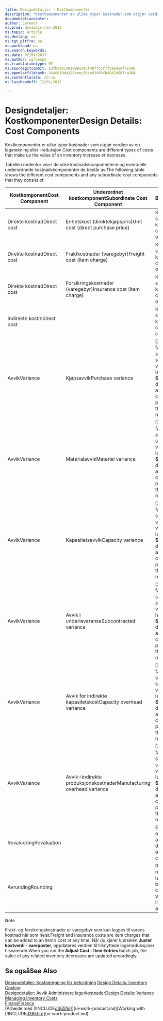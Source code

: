 ```yaml
---
title: Designdetaljer - Kostkomponenter
description: "Kostkomponenter er ulike typer kostnader som utgjør verdien av en lagerøkning eller -reduksjon."
documentationcenter: 
author: SorenGP
ms.prod: dynamics-nav-2018
ms.topic: article
ms.devlang: na
ms.tgt_pltfrm: na
ms.workload: na
ms.search.keywords: 
ms.date: 07/01/2017
ms.author: sgroespe
ms.translationtype: HT
ms.sourcegitcommit: 1dfba8b14019991c95f40ffd5f7fbaed5df414eb
ms.openlocfilehash: 344cb19da328eeec26cc63486fb4842b50fca304
ms.contentlocale: nb-no
ms.lasthandoff: 12/01/2017

---
```

# <a name="design-details-cost-components"></a><span data-ttu-id="98854-103">Designdetaljer: Kostkomponenter</span><span class="sxs-lookup"><span data-stu-id="98854-103">Design Details: Cost Components</span></span>
<span data-ttu-id="98854-104">Kostkomponenter er ulike typer kostnader som utgjør verdien av en lagerøkning eller -reduksjon.</span><span class="sxs-lookup"><span data-stu-id="98854-104">Cost components are different types of costs that make up the value of an inventory increase or decrease.</span></span>  

 <span data-ttu-id="98854-105">Tabellen nedenfor viser de ulike kostnadskomponentene og eventuelle underordnede kostnadskomponenter de består av.</span><span class="sxs-lookup"><span data-stu-id="98854-105">The following table shows the different cost components and any subordinate cost components that they consist of.</span></span>  

|<span data-ttu-id="98854-106">Kostkomponent</span><span class="sxs-lookup"><span data-stu-id="98854-106">Cost Component</span></span>|<span data-ttu-id="98854-107">Underordnet kostkomponent</span><span class="sxs-lookup"><span data-stu-id="98854-107">Subordinate Cost Component</span></span>|<span data-ttu-id="98854-108">Beskrivelse</span><span class="sxs-lookup"><span data-stu-id="98854-108">Description</span></span>|  
|--------------------|--------------------------------|---------------------------------------|  
|<span data-ttu-id="98854-109">Direkte kostnad</span><span class="sxs-lookup"><span data-stu-id="98854-109">Direct cost</span></span>|<span data-ttu-id="98854-110">Enhetskost (direktekjøpspris)</span><span class="sxs-lookup"><span data-stu-id="98854-110">Unit cost (direct purchase price)</span></span>|<span data-ttu-id="98854-111">Kostnader som kan spores til et kostobjekt.</span><span class="sxs-lookup"><span data-stu-id="98854-111">Cost that can be traced to a cost object.</span></span>|  
|<span data-ttu-id="98854-112">Direkte kostnad</span><span class="sxs-lookup"><span data-stu-id="98854-112">Direct cost</span></span>|<span data-ttu-id="98854-113">Fraktkostnader (varegebyr)</span><span class="sxs-lookup"><span data-stu-id="98854-113">Freight cost (item charge)</span></span>|<span data-ttu-id="98854-114">Kostnader som kan spores til et kostobjekt.</span><span class="sxs-lookup"><span data-stu-id="98854-114">Cost that can be traced to a cost object.</span></span>|  
|<span data-ttu-id="98854-115">Direkte kostnad</span><span class="sxs-lookup"><span data-stu-id="98854-115">Direct cost</span></span>|<span data-ttu-id="98854-116">Forsikringskostnader (varegebyr)</span><span class="sxs-lookup"><span data-stu-id="98854-116">Insurance cost (item charge)</span></span>|<span data-ttu-id="98854-117">Kostnader som kan spores til et kostobjekt.</span><span class="sxs-lookup"><span data-stu-id="98854-117">Cost that can be traced to a cost object.</span></span>|  
|<span data-ttu-id="98854-118">Indirekte kost</span><span class="sxs-lookup"><span data-stu-id="98854-118">Indirect cost</span></span>||<span data-ttu-id="98854-119">Kostnad som ikke kan spores til et kostobjekt.</span><span class="sxs-lookup"><span data-stu-id="98854-119">Cost that cannot be traced to a cost object.</span></span>|  
|<span data-ttu-id="98854-120">Avvik</span><span class="sxs-lookup"><span data-stu-id="98854-120">Variance</span></span>|<span data-ttu-id="98854-121">Kjøpsavvik</span><span class="sxs-lookup"><span data-stu-id="98854-121">Purchase variance</span></span>|<span data-ttu-id="98854-122">Differansen mellom faktiske kostnader og standardkostnader, som bare bokføres for varer som bruker lagermetoden **Standard**.</span><span class="sxs-lookup"><span data-stu-id="98854-122">The difference between actual and standard costs, which is only posted for items using the **Standard** costing method.</span></span>|  
|<span data-ttu-id="98854-123">Avvik</span><span class="sxs-lookup"><span data-stu-id="98854-123">Variance</span></span>|<span data-ttu-id="98854-124">Materialavvik</span><span class="sxs-lookup"><span data-stu-id="98854-124">Material variance</span></span>|<span data-ttu-id="98854-125">Differansen mellom faktiske kostnader og standardkostnader, som bare bokføres for varer som bruker lagermetoden **Standard**.</span><span class="sxs-lookup"><span data-stu-id="98854-125">The difference between actual and standard costs, which is only posted for items using the **Standard** costing method.</span></span>|  
|<span data-ttu-id="98854-126">Avvik</span><span class="sxs-lookup"><span data-stu-id="98854-126">Variance</span></span>|<span data-ttu-id="98854-127">Kapasitetsavvik</span><span class="sxs-lookup"><span data-stu-id="98854-127">Capacity variance</span></span>|<span data-ttu-id="98854-128">Differansen mellom faktiske kostnader og standardkostnader, som bare bokføres for varer som bruker lagermetoden **Standard**.</span><span class="sxs-lookup"><span data-stu-id="98854-128">The difference between actual and standard costs, which is only posted for items using the **Standard** costing method.</span></span>|  
|<span data-ttu-id="98854-129">Avvik</span><span class="sxs-lookup"><span data-stu-id="98854-129">Variance</span></span>|<span data-ttu-id="98854-130">Avvik i underleveranse</span><span class="sxs-lookup"><span data-stu-id="98854-130">Subcontracted variance</span></span>|<span data-ttu-id="98854-131">Differansen mellom faktiske kostnader og standardkostnader, som bare bokføres for varer som bruker lagermetoden **Standard**.</span><span class="sxs-lookup"><span data-stu-id="98854-131">The difference between actual and standard costs, which is only posted for items using the **Standard** costing method.</span></span>|  
|<span data-ttu-id="98854-132">Avvik</span><span class="sxs-lookup"><span data-stu-id="98854-132">Variance</span></span>|<span data-ttu-id="98854-133">Avvik for indirekte kapasitetskost</span><span class="sxs-lookup"><span data-stu-id="98854-133">Capacity overhead variance</span></span>|<span data-ttu-id="98854-134">Differansen mellom faktiske kostnader og standardkostnader, som bare bokføres for varer som bruker lagermetoden **Standard**.</span><span class="sxs-lookup"><span data-stu-id="98854-134">The difference between actual and standard costs, which is only posted for items using the **Standard** costing method.</span></span>|  
|<span data-ttu-id="98854-135">Avvik</span><span class="sxs-lookup"><span data-stu-id="98854-135">Variance</span></span>|<span data-ttu-id="98854-136">Avvik i indirekte produksjonskostnader</span><span class="sxs-lookup"><span data-stu-id="98854-136">Manufacturing overhead variance</span></span>|<span data-ttu-id="98854-137">Differansen mellom faktiske kostnader og standardkostnader, som bare bokføres for varer som bruker lagermetoden **Standard**.</span><span class="sxs-lookup"><span data-stu-id="98854-137">The difference between actual and standard costs, which is only posted for items using the **Standard** costing method.</span></span>|  
|<span data-ttu-id="98854-138">Revaluering</span><span class="sxs-lookup"><span data-stu-id="98854-138">Revaluation</span></span>||<span data-ttu-id="98854-139">En nedskrivning eller oppskrivning av den aktuelle lagerverdien.</span><span class="sxs-lookup"><span data-stu-id="98854-139">A depreciation or appreciation of the current inventory value.</span></span>|  
|<span data-ttu-id="98854-140">Avrunding</span><span class="sxs-lookup"><span data-stu-id="98854-140">Rounding</span></span>||<span data-ttu-id="98854-141">Rest som skyldes måten verdsetting av lagerreduksjoner beregnes på.</span><span class="sxs-lookup"><span data-stu-id="98854-141">Residuals caused by the way in which valuation of inventory decreases are calculated.</span></span>|  

> [!NOTE]  
>  <span data-ttu-id="98854-142">Frakt- og forsikringskostnader er varegebyr som kan legges til varens kostnad når som helst.</span><span class="sxs-lookup"><span data-stu-id="98854-142">Freight and insurance costs are item charges that can be added to an item’s cost at any time.</span></span> <span data-ttu-id="98854-143">Når du kjører kjørselen **Juster kostverdi - vareposter**, oppdateres verdien til tilknyttede lagerreduksjoner tilsvarende.</span><span class="sxs-lookup"><span data-stu-id="98854-143">When you run the **Adjust Cost - Item Entries** batch job, the value of any related inventory decreases are updated accordingly.</span></span>  

## <a name="see-also"></a><span data-ttu-id="98854-144">Se også</span><span class="sxs-lookup"><span data-stu-id="98854-144">See Also</span></span>  
 <span data-ttu-id="98854-145">[Designdetaljer: Kostberegning for beholdning](design-details-inventory-costing.md) </span><span class="sxs-lookup"><span data-stu-id="98854-145">[Design Details: Inventory Costing](design-details-inventory-costing.md) </span></span>  
 <span data-ttu-id="98854-146">[Designdetaljer: Avvik](design-details-variance.md) [Administrere lagerkostnader](finance-manage-inventory-costs.md)</span><span class="sxs-lookup"><span data-stu-id="98854-146">[Design Details: Variance](design-details-variance.md) [Managing Inventory Costs](finance-manage-inventory-costs.md)</span></span>  
 [<span data-ttu-id="98854-147">Finans</span><span class="sxs-lookup"><span data-stu-id="98854-147">Finance</span></span>](finance.md)  
 <span data-ttu-id="98854-148">[Arbeide med [!INCLUDE[d365fin](includes/d365fin_md.md)]](ui-work-product.md)</span><span class="sxs-lookup"><span data-stu-id="98854-148">[Working with [!INCLUDE[d365fin](includes/d365fin_md.md)]](ui-work-product.md)</span></span>  


